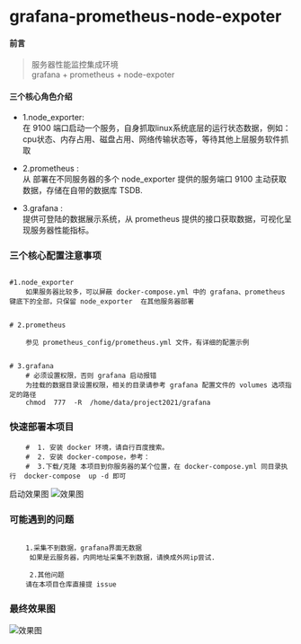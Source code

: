 # grafana-prometheus-node-expoter

#### 前言  
> 服务器性能监控集成环境  
grafana + prometheus + node-expoter



####  三个核心角色介绍  
 - 1.node_exporter:   
   在 9100 端口启动一个服务，自身抓取linux系统底层的运行状态数据，例如：cpu状态、内存占用、磁盘占用、网络传输状态等，等待其他上层服务软件抓取
 
- 2.prometheus :   
  从 部署在不同服务器的多个 node_exporter 提供的服务端口 9100 主动获取数据，存储在自带的数据库 TSDB.  
  
 - 3.grafana :  
   提供可登陆的数据展示系统，从 prometheus 提供的接口获取数据，可视化呈现服务器性能指标。  
   
###  三个核心配置注意事项    
```code  

#1.node_exporter 
    如果服务器比较多，可以屏蔽 docker-compose.yml 中的 grafana、prometheus 键底下的全部，只保留 node_exporter  在其他服务器部署


# 2.prometheus

    参见 prometheus_config/prometheus.yml 文件，有详细的配置示例


# 3.grafana
    # 必须设置权限，否则 grafana 启动报错
    为挂载的数据目录设置权限，相关的目录请参考 grafana 配置文件的 volumes 选项指定的路径
    chmod  777  -R  /home/data/project2021/grafana

```

### 快速部署本项目
```code   
    #  1. 安装 docker 环境，请自行百度搜索。
    #  2. 安装 docker-compose，参考：
    #  3.下载/克隆 本项目到你服务器的某个位置，在 docker-compose.yml 同目录执行  docker-compose  up -d 即可
```
 启动效果图
 ![效果图](https://www.ginskeleton.com/images/gpn.png)

###  可能遇到的问题  
```code  

    1.采集不到数据，grafana界面无数据  
     如果是云服务器，内网地址采集不到数据，请换成外网ip尝试.  
     
     2.其他问题  
    请在本项目仓库直接提 issue  
```


### 最终效果图  
![效果图](https://www.ginskeleton.com/images/linux2.png)  